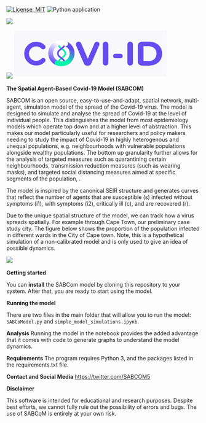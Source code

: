 [![License: MIT](https://img.shields.io/badge/License-MIT-yellow.svg)](https://opensource.org/licenses/MIT)
![Python application](https://github.com/blackrhinoabm/sabcom/workflows/Python%20application/badge.svg)

<img src="https://pbs.twimg.com/profile_images/1270246832015314953/CW4YcWdd_400x400.jpg" width="125">

![](https://cogeorg.github.io/images/black_rhino_logo.jpg)
![](https://github.com/joerischasfoort/joerischasfoort.github.io/blob/master/images/covi-id.png)


[comment]: <> (One paragraph overview of the project, TODO add link to blog?)
 __The Spatial Agent-Based Covid-19 Model (SABCOM)__

SABCOM is an open source, easy-to-use-and-adapt, spatial network, multi-agent, simulation model of the spread of the Covid-19 virus. The model is designed to simulate and analyse the spread of Covid-19 at the level of individual people. This distinguishes the model from most epidemiology models which operate top down and at a higher level of abstraction. This makes our model particularly useful for researchers and policy makers needing to study the impact of Covid-19 in highly heterogenous and unequal populations, e.g. neighbourhoods with vulnerable populations alongside wealthy populations. The bottom up granularity further allows for the analysis of targeted measures such as quarantining certain neighbourhoods, transmission reduction measures (such as wearing masks), and targeted social distancing measures aimed at specific segments of the population, .

The model is inspired by the canonical SEIR structure and generates curves that reflect the number of agents that are susceptible (s) infected without symptoms (i1), with symptoms (i2), critically ill (c), and are recovered (r). 


[comment]: <> (The output of a simulation run might look something like this:  ) 

[comment]: <> (<img src="https://github.com/joerischasfoort/joerischasfoort.github.io/blob/master/images/the_curve.png" height="512px"/> ) 

Due to the unique spatial structure of the model, we can track how a virus spreads spatially. For example through Cape Town, our preliminary case study city. The figure below shows the proportion of the population infected in different wards in the City of Cape town. Note, this is a hypothetical simulation of a non-calibrated model and is only used to give an idea of possible dynamics. 

<img src="https://github.com/joerischasfoort/joerischasfoort.github.io/blob/master/images/Infected.gif" height="768px"/>

 __Getting started__

You can **install** the SABCom model by cloning this repository to your system. After that, you are ready to start using the model.

__Running the model__

There are two files in the main folder that will allow you to run the model: ```SABCoModel.py``` and ```simple_model_simulations.ipynb```. 

__Analysis__
Running the model in the notebook provides the added advantage that it comes with code to generate graphs to understand the model dynamics. 

__Requirements__
The program requires Python 3, and the packages listed in the requirements.txt file.

__Contact and Social Media__
https://twitter.com/SABCOM5

__Disclaimer__

This software is intended for educational and research purposes. Despite best efforts,
we cannot fully rule out the possibility of errors and bugs. The use of SABCoM
is entirely at your own risk.
